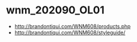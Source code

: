 # wnm_202090_OL01

- http://brandontiqui.com/WNM608/products.php
- http://brandontiqui.com/WNM608/styleguide/
